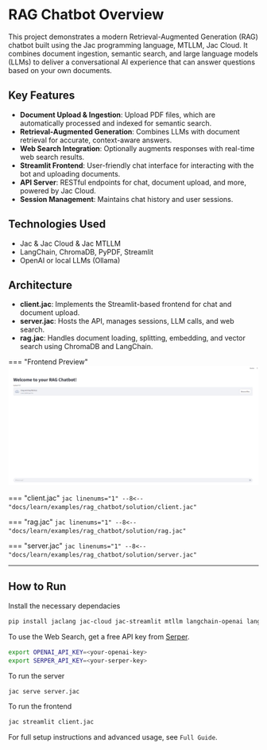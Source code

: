 # RAG Chatbot Overview

This project demonstrates a modern Retrieval-Augmented Generation (RAG) chatbot built using the Jac programming language, MTLLM, Jac Cloud. It combines document ingestion, semantic search, and large language models (LLMs) to deliver a conversational AI experience that can answer questions based on your own documents.

## Key Features

- **Document Upload & Ingestion**: Upload PDF files, which are automatically processed and indexed for semantic search.
- **Retrieval-Augmented Generation**: Combines LLMs with document retrieval for accurate, context-aware answers.
- **Web Search Integration**: Optionally augments responses with real-time web search results.
- **Streamlit Frontend**: User-friendly chat interface for interacting with the bot and uploading documents.
- **API Server**: RESTful endpoints for chat, document upload, and more, powered by Jac Cloud.
- **Session Management**: Maintains chat history and user sessions.

## Technologies Used
- Jac & Jac Cloud & Jac MTLLM
- LangChain, ChromaDB, PyPDF, Streamlit
- OpenAI or local LLMs (Ollama)

## Architecture

- **client.jac**: Implements the Streamlit-based frontend for chat and document upload.
- **server.jac**: Hosts the API, manages sessions, LLM calls, and web search.
- **rag.jac**: Handles document loading, splitting, embedding, and vector search using ChromaDB and LangChain.


=== "Frontend Preview"
    ![RAG Chatbot Frontend](images/chatbot.jpg)

=== "client.jac"
    ```jac linenums="1"
    --8<-- "docs/learn/examples/rag_chatbot/solution/client.jac"
    ```

=== "rag.jac"
    ```jac linenums="1"
    --8<-- "docs/learn/examples/rag_chatbot/solution/rag.jac"
    ```

=== "server.jac"
    ```jac linenums="1"
    --8<-- "docs/learn/examples/rag_chatbot/solution/server.jac"
    ```

---

## How to Run

Install the necessary dependacies
```bash
pip install jaclang jac-cloud jac-streamlit mtllm langchain-openai langchain-community chromadb pypdf
```

To use the Web Search, get a free API key from [Serper](https://serper.dev/).
```bash
export OPENAI_API_KEY=<your-openai-key>
export SERPER_API_KEY=<your-serper-key>
```

To run the server
```bash
jac serve server.jac
```

To run the frontend
```bash
jac streamlit client.jac
```


For full setup instructions and advanced usage, see `Full Guide`.
